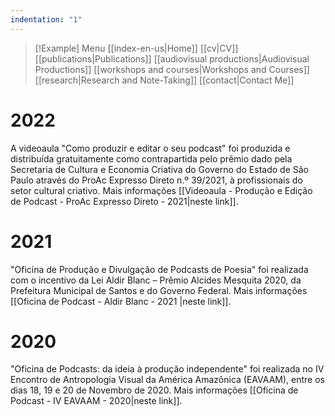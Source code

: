 ```yaml
---
indentation: "1"
---
```

> [!Example] Menu
> [[index-en-us|Home]]   [[cv|CV]]    [[publications|Publications]]   [[audiovisual productions|Audiovisual Productions]]    [[workshops and courses|Workshops and Courses]] 
> [[research|Research and Note-Taking]] [[contact|Contact Me]]

# 2022

A videoaula "Como produzir e editar o seu podcast" foi produzida e distribuída gratuitamente como contrapartida pelo prêmio dado pela Secretaria de Cultura e Economia Criativa do Governo do Estado de São Paulo através do ProAc Expresso Direto n.º 39/2021, à profissionais do setor cultural criativo. Mais informações [[Videoaula - Produção e Edição de Podcast - ProAc Expresso Direto - 2021|neste link]].

# 2021

"Oficina de Produção e Divulgação de Podcasts de Poesia" foi realizada com o incentivo da Lei Aldir Blanc – Prêmio Alcides Mesquita 2020, da Prefeitura Municipal de Santos e do Governo Federal. Mais informações [[Oficina de Podcast - Aldir Blanc - 2021 |neste link]].

# 2020

"Oficina de Podcasts: da ideia à produção independente" foi realizada no IV Encontro de Antropologia Visual da América Amazônica (EAVAAM), entre os dias 18, 19 e 20 de Novembro de 2020. Mais informações [[Oficina de Podcast - IV EAVAAM - 2020|neste link]]. 


